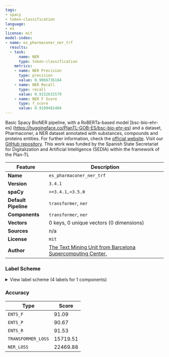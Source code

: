 ```yaml
---
tags:
- spacy
- token-classification
language:
- es
license: mit
model-index:
- name: es_pharmaconer_ner_trf
  results:
  - task:
      name: NER
      type: token-classification
    metrics:
    - name: NER Precision
      type: precision
      value: 0.9066736184
    - name: NER Recall
      type: recall
      value: 0.9152631579
    - name: NER F Score
      type: f_score
      value: 0.9109481404
---
```

Basic Spacy BioNER pipeline, with a RoBERTa-based model [bsc-bio-ehr-es] (https://huggingface.co/PlanTL-GOB-ES/bsc-bio-ehr-es) and a dataset, Pharmaconer, a NER dataset annotated with substances, compounds and proteins entities. For further information, check the  [official website](https://temu.bsc.es/pharmaconer/). Visit our [GitHub repository](https://github.com/PlanTL-GOB-ES/lm-biomedical-clinical-es). This work was funded by the Spanish State Secretariat for Digitalization and Artificial Intelligence (SEDIA) within the framework of the Plan-TL

| Feature | Description |
| --- | --- |
| **Name** | `es_pharmaconer_ner_trf` |
| **Version** | `3.4.1` |
| **spaCy** | `>=3.4.1,<3.5.0` |
| **Default Pipeline** | `transformer`, `ner` |
| **Components** | `transformer`, `ner` |
| **Vectors** | 0 keys, 0 unique vectors (0 dimensions) |
| **Sources** | n/a |
| **License** | `mit` |
| **Author** | [The Text Mining Unit from Barcelona Supercomputing Center.](https://huggingface.co/PlanTL-GOB-ES/) |

### Label Scheme

<details>

<summary>View label scheme (4 labels for 1 components)</summary>

| Component | Labels |
| --- | --- |
| **`ner`** | `NORMALIZABLES`, `NO_NORMALIZABLES`, `PROTEINAS`, `UNCLEAR` |

</details>

### Accuracy

| Type | Score |
| --- | --- |
| `ENTS_F` | 91.09 |
| `ENTS_P` | 90.67 |
| `ENTS_R` | 91.53 |
| `TRANSFORMER_LOSS` | 15719.51 |
| `NER_LOSS` | 22469.88 |